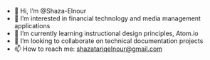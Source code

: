 - 👋 Hi, I’m @Shaza-Elnour
- 👀 I’m interested in financial technology and media management applications
- 🌱 I’m currently learning instructional design principles, Atom.io
- 💞️ I’m looking to collaborate on technical documentation projects
- 📫 How to reach me: shazatariqelnour@gmail.com

<!---
Shaza-Elnour/Shaza-Elnour is a ✨ special ✨ repository because its `README.md` (this file) appears on your GitHub profile.
You can click the Preview link to take a look at your changes.
--->
